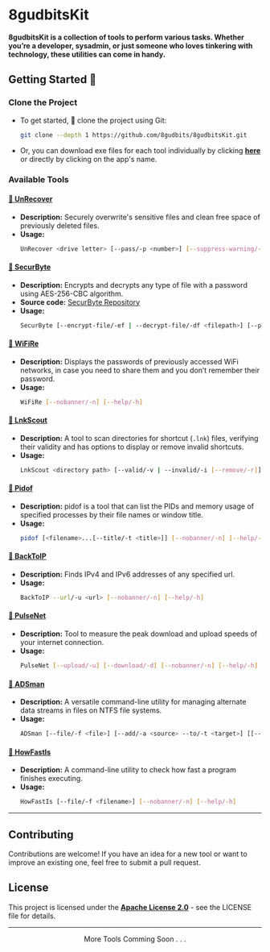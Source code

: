 # 8gudbitsKit
**8gudbitsKit is a collection of tools to perform various tasks. Whether you’re a developer, sysadmin, or just someone who loves tinkering with technology, these utilities can come in handy.**

## Getting Started 🚀
### Clone the Project

- To get started, 🔗 clone the project using Git:</li>
  ```bash
  git clone --depth 1 https://github.com/8gudbits/8gudbitsKit.git
  ```
- Or, you can download exe files for each tool individually by clicking **[here](./bin)** or directly by clicking on the app's name.

### Available Tools

#### <a href="https://github.com/8gudbits/8gudbitsKit/raw/main/bin/UnRecover.exe">💾 UnRecover</a>

- **Description:** Securely overwrite's sensitive files and clean free space of previously deleted files.
- **Usage:**
  ```bash
  UnRecover <drive letter> [--pass/-p <number>] [--suppress-warning/-s] [--nobanner] [--help/-h]
  ```

#### <a href="https://github.com/8gudbits/8gudbitsKit/raw/main/bin/SecurByte.exe">💾 SecurByte</a>

- **Description:** Encrypts and decrypts any type of file with a password using AES-256-CBC algorithm.
- **Source code:** [SecurByte Repository](https://github.com/8gudbits/SecurByte)
- **Usage:**
  ```bash
  SecurByte [--encrypt-file/-ef | --decrypt-file/-df <filepath>] [--passwd/-p <password>] [--nobanner/-n] [--help/-h]
  ```

#### <a href="https://github.com/8gudbits/8gudbitsKit/raw/main/bin/WiFiRe.exe">💾 WiFiRe</a>

- **Description:** Displays the passwords of previously accessed WiFi networks, in case you need to share them and you don’t remember their password.
- **Usage:**
  ```bash
  WiFiRe [--nobanner/-n] [--help/-h]
  ```

#### <a href="https://github.com/8gudbits/8gudbitsKit/raw/main/bin/LnkScout.exe">💾 LnkScout</a>

- **Description:** A tool to scan directories for shortcut (`.lnk`) files, verifying their validity and has options to display or remove invalid shortcuts.
- **Usage:**
  ```bash
  LnkScout <directory path> [--valid/-v | --invalid/-i [--remove/-r]] [--nobanner/-n] [--help/-h]
  ```

#### <a href="https://github.com/8gudbits/8gudbitsKit/raw/main/bin/pidof.exe">💾 Pidof</a>

- **Description:** pidof is a tool that can list the PIDs and memory usage of specified processes by their file names or window title.
- **Usage:**
  ```bash
  pidof [<filename>...[--title/-t <title>]] [--nobanner/-n] [--help/-h]
  ```

#### <a href="https://github.com/8gudbits/8gudbitsKit/raw/main/bin/BackToIP.exe">💾 BackToIP</a>

- **Description:** Finds IPv4 and IPv6 addresses of any specified url.
- **Usage:**
  ```bash
  BackToIP --url/-u <url> [--nobanner/-n] [--help/-h]
  ```

#### <a href="https://github.com/8gudbits/8gudbitsKit/raw/main/bin/PulseNet.exe">💾 PulseNet</a>

- **Description:** Tool to measure the peak download and upload speeds of your internet connection.
- **Usage:**
  ```bash
  PulseNet [--upload/-u] [--download/-d] [--nobanner/-n] [--help/-h]
  ```

#### <a href="https://github.com/8gudbits/8gudbitsKit/raw/main/bin/ADSman.exe">💾 ADSman</a>

- **Description:** A versatile command-line utility for managing alternate data streams in files on NTFS file systems.
- **Usage:**
  ```bash
  ADSman [--file/-f <file>] [--add/-a <source> --to/-t <target>] [[--remove/-rm | --extract/-e <adsName>] --from-file/-ff <filename>] [--nobanner/-n] [--help/-h]
  ```

#### <a href="https://github.com/8gudbits/8gudbitsKit/raw/main/bin/HowFastIs.exe">💾 HowFastIs</a>

- **Description:** A command-line utility to check how fast a program finishes executing.
- **Usage:**
  ```bash
  HowFastIs [--file/-f <filename>] [--nobanner/-n] [--help/-h]
  ```

---

## Contributing

Contributions are welcome! If you have an idea for a new tool or want to improve an existing one, feel free to submit a pull request.

## License

This project is licensed under the **[Apache License 2.0](https://github.com/8gudbits/8gudbitsKit/blob/main/LICENSE)** - see the LICENSE file for details.

---

<p align="center">More Tools Comming Soon . . .</p>

